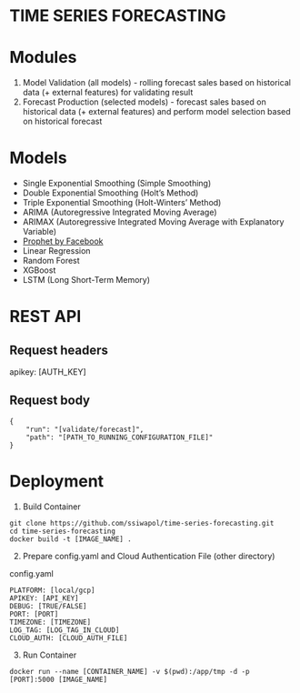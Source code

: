 # TIME SERIES FORECASTING

# Modules
1. Model Validation (all models) - rolling forecast sales based on historical data (+ external features) for validating result
2. Forecast Production (selected models) - forecast sales based on historical data (+ external features) and perform model selection based on historical forecast

# Models
- Single Exponential Smoothing (Simple Smoothing)
- Double Exponential Smoothing (Holt’s Method)
- Triple Exponential Smoothing (Holt-Winters’ Method)
- ARIMA (Autoregressive Integrated Moving Average)
- ARIMAX (Autoregressive Integrated Moving Average with Explanatory Variable)
- [Prophet by Facebook](https://facebook.github.io/prophet/)
- Linear Regression
- Random Forest
- XGBoost
- LSTM (Long Short-Term Memory)


# REST API
## Request headers
apikey: [AUTH_KEY]

## Request body
```
{
	"run": "[validate/forecast]",
	"path": "[PATH_TO_RUNNING_CONFIGURATION_FILE]"
}
```

# Deployment
1. Build Container
```
git clone https://github.com/ssiwapol/time-series-forecasting.git
cd time-series-forecasting
docker build -t [IMAGE_NAME] .
```

2. Prepare config.yaml and Cloud Authentication File (other directory)

config.yaml
```
PLATFORM: [local/gcp]
APIKEY: [API_KEY]
DEBUG: [TRUE/FALSE]
PORT: [PORT]
TIMEZONE: [TIMEZONE]
LOG_TAG: [LOG_TAG_IN_CLOUD]
CLOUD_AUTH: [CLOUD_AUTH_FILE]
```

3. Run Container
```
docker run --name [CONTAINER_NAME] -v $(pwd):/app/tmp -d -p [PORT]:5000 [IMAGE_NAME]
```

